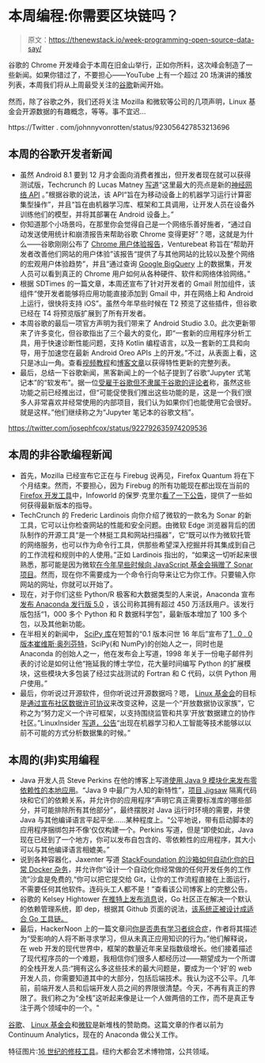 # 本周编程:你需要区块链吗？

> 原文：<https://thenewstack.io/week-programming-open-source-data-say/>

谷歌的 Chrome 开发峰会于本周在旧金山举行，正如你所料，这次峰会制造了一些新闻。如果你错过了，不要担心——YouTube 上有一个超过 20 场演讲的播放列表，本周我们将从上周最受关注的[谷歌](https://cloud.google.com/kubernetes-engine)新闻开始。

然而，除了谷歌之外，我们还将关注 Mozilla 和微软等公司的几项声明，Linux 基金会开源数据的有趣概念，等等。事不宜迟…

https://Twitter . com/johnnyvonrotten/status/923056427853213696

## 本周的谷歌开发者新闻

*   虽然 Android 8.1 要到 12 月才会面向消费者推出，但开发者现在就可以获得测试版，Techcrunch 的 Lucas Matney [写道](https://techcrunch.com/2017/10/25/google-introduces-neural-networks-api-in-developer-preview-of-android-8-1/)“这里最大的亮点是新的[神经网络 API](https://developer.android.com/ndk/guides/neuralnetworks/index.html) 。”根据谷歌的说法，该 API“旨在为移动设备上的机器学习运行计算密集型操作”，并且“旨在由机器学习库、框架和工具调用，让开发人员在设备外训练他们的模型，并将其部署在 Android 设备上。”
*   你知道那个小场景吗，在那里你会觉得自己是一个网络乐善好施者，“通过自动发送使用统计和崩溃报告来帮助谷歌 Chrome 变得更好”？嗯，这就是为什么——谷歌刚刚公布了 [Chrome 用户体验报告](https://developers.google.com/web/tools/chrome-user-experience-report)，Venturebeat 称旨在“帮助开发者改善他们网站的用户体验”该报告“提供了与其他网站的比较以及整个网络的宏观用户体验趋势”，并且“通过查询 [Google BigQuery](https://cloud.google.com/bigquery/) 上的数据集，开发人员可以看到真正的 Chrome 用户如何从各种硬件、软件和网络体验网络。”
*   根据 SDTimes 的一篇文章，本周还宣布了针对开发者的 Gmail 附加组件，该组件“使开发者能够将应用功能直接添加到 Gmail 中，并在网络上和 Android 上运行，很快将支持 iOS”。虽然今年早些时候在 T2 预览了这些插件，但谷歌已经在 T4 将预览版扩展到了所有开发者。
*   本周谷歌的最后一项官方声明为我们带来了 Android Studio 3.0。此次更新带来了许多变化，但谷歌指出了三个最大的变化，即“一套新的应用程序分析工具，用于快速诊断性能问题，支持 Kotlin 编程语言，以及一套新的工具和向导，用于加速您在最新 Android Oreo APIs 上的开发。”不过，从表面上看，这只是冰山一角。查看[视频教程](https://youtu.be/0n9sBgds-Hs)和[博客文章](https://android-developers.googleblog.com/2017/10/android-studio-30.html)以获得特性更新的完整列表。
*   最后，总结一下谷歌新闻，黑客新闻上的一个帖子提到了谷歌“Jupyter 式笔记本”的“软发布”。据一位[受雇于谷歌但不隶属于谷歌的评论者](https://news.ycombinator.com/item?id=15546350)称，虽然这些功能之前已经推出过，但“可能促使我们推出这些功能的是，这是一个我们很多人非常喜欢并经常使用的内部项目，我们认为如果你们也能使用它会很好。就是这样。”他们继续称之为“Jupyter 笔记本的谷歌文档”。

https://twitter.com/josephfcox/status/922792635974209536

## 本周的非谷歌编程新闻

*   首先，Mozilla 已经宣布它正在与 Firebug 说再见，Firefox Quantum 将在下个月结束。然而，不要担心，因为 Firebug 的所有功能现在都出现在当前的 [Firefox 开发工具](https://www.mozilla.org/en-US/firefox/developer/?utm_source=blog&utm_medium=hacks&utm_campaign=switch)中，Infoworld 的保罗·克里尔[看了一下公告](https://www.infoworld.com/article/3234827/web-development/mozilla-squashes-firebug-in-favor-of-native-firefox-debugger.html)，提供了一些如何获得最新版本的指导。
*   TechCrunch 的 Frederic Lardinois 向你介绍了微软的一款名为 Sonar 的新工具，它可以让你检查网站的性能和安全问题。由微软 Edge 浏览器背后的团队制作的开源工具“是一个林挺工具和网站扫描器”，它“既可以作为微软托管的网络服务，也可以作为命令行工具，供那些希望深入挖掘并将其集成到自己的工作流程和规则中的人使用。”正如 Lardinois 指出的，“如果这一切听起来很熟悉，那可能是因为微软[在今年早些时候向 JavaScript 基金会捐赠了 Sonar 项目](https://js.foundation/announcements/2017/06/22/sonar-js-foundation-welcomes-newest-project)。然而，现在你不需要成为一个命令行向导来让它为你工作。只要输入你网站的网址，你就可以开始了。
*   现在，对于你们这些 Python/R 极客和大数据类型的人来说，Anaconda 宣布[发布 Anaconda 发行版 5.0](https://www.anaconda.com/blog/developer-blog/announcing-the-release-of-anaconda-distribution-5-0/) ，该公司称其拥有超过 450 万活跃用户。该发行版包括“1，000 多个 Python 和 R 数据科学包”，最新版本增加了 100 多个包，以及其他新功能。
*   在半相关的新闻中， [SciPy 库](https://www.scipy.org/scipylib/download.html)在短暂的“0.1 版本问世 16 年后”宣布了[1 . 0 . 0 版本](https://github.com/scipy/scipy/releases/tag/v1.0.0)[崔维斯·奥列芬特](https://en.wikipedia.org/wiki/Travis_Oliphant)，SciPy(和 NumPy)的创始人之一，同时也是 Anaconda 的创始人之一，他在发布会上写道，1998 年关于一份电子邮件列表的讨论是如何让他“拖延我的博士学位，花大量时间编写 Python 的扩展模块，这些模块大多包装了经过实战测试的 Fortran 和 C 代码，以供 Python 用户使用。”
*   最后，你听说过开源软件，但你听说过开源数据吗？嗯， [Linux 基金会](https://azure.microsoft.com/en-us/?v=17.14)的目标是[通过宣布](https://www.cdla.io/)[社区数据许可协议](https://www.linuxfoundation.org/press-release/linux-foundation-debuts-community-data-license-agreement/)来改变这种，这是一个“开放数据协议家族”，它称之为“努力定义一个许可框架，以支持围绕监管和共享‘开放’数据建立的协作社区。”LinuxInsider [写道，公告](https://www.linuxinsider.com/story/Linux-Foundation-Launches-Open-Data-Licensing-Agreements-84903.html)“出现在机器学习和人工智能等技术能够以以前不可能的方式分析数据集的时候。”

## 本周的(非)实用编程

*   Java 开发人员 Steve Perkins 在他的博客上写道[使用 Java 9 模块化来发布零依赖性的本地应用](https://steveperkins.com/using-java-9-modularization-to-ship-zero-dependency-native-apps)。“Java 9 中最广为人知的新特性”，[项目 Jigsaw](http://openjdk.java.net/projects/jigsaw/) 隔离代码块和它们的依赖关系，并允许你的应用程序“声明它真正需要标准库的哪些部分，并可能排除所有其他部分”，最终摆脱对 Java 运行时环境的需要，并使 Java 与其他编译语言平起平坐……某种程度上。“公平地说，带有启动脚本的应用程序捆绑包并不像‘仅仅构建一个。Perkins 写道，但是“即使如此，Java 现在已经到了一个地方，你可以发布自包含的、零依赖性的应用程序，其大小可以与其他编译语言相媲美。”
*   说到各种容器化，Jaxenter 写道 [StackFoundation 的沙箱如何自动化你的日常 Docker 杂务](https://jaxenter.com/sandbox-automation-docker-containers-138348.html)，并允许你“设计一个自动化你经常做的任何开发任务的工作流”沙盒是免费的,“你可以把它提交给 Git，让你的工作流程直接在上面运行，不需要任何其他软件。连码头工人都不是！”查看该公司博客上的完整公告。
*   谷歌的 Kelsey Hightower [在推特上发布消息](https://twitter.com/kelseyhightower/status/923459020358389760)说，Go 社区正在解决一个默认的依赖管理系统，即 dep，根据其 Github 页面的说法，[该系统正被设计成适合 Go 工具链。](https://github.com/golang/dep/wiki/Roadmap)
*   最后，HackerNoon 上的一篇文章问[你是否患有学习者综合症](https://hackernoon.com/do-you-have-the-learners-syndrome-169c8158ec16)，作者将其描述为“受影响的人将不断寻求学习，但从未真正应用知识的行为。”他们解释说，在 web 开发的现代世界中，框架的数量近年来呈指数级增长。他们接着描述了现代程序员的一个难题，我相信你们很多人都经历过——期望成为一个所谓的全栈开发人员:“拥有这么多这些技术的最大问题是，要成为一个‘好’的 web 开发人员，你需要知道其中的大部分，包括后端技术。我认为这不公平。几年前，前端开发人员和后端开发人员之间的界限很清楚。今天，不再有真正的界限了。我们称之为“全栈”这听起来像是让一个人做两倍的工作，而不是真正专注于两个领域中的一个。"

[谷歌](https://cloud.google.com/kubernetes-engine)、 [Linux 基金会](https://www.linuxfoundation.org/)和[微软](https://azure.microsoft.com/en-us/?v=17.14)是新堆栈的赞助商。这篇文章的作者以前为 Continuum Analytics，现在的 Anaconda 做公关工作。

特征图片:[16 世纪的修枝工具](https://www.metmuseum.org/art/collection/search/203954?sortBy=Relevance&amp;ft=tools&amp;offset=0&amp;rpp=20&amp;pos=4)。纽约大都会艺术博物馆，公共领域。

<svg xmlns:xlink="http://www.w3.org/1999/xlink" viewBox="0 0 68 31" version="1.1"><title>Group</title> <desc>Created with Sketch.</desc></svg>